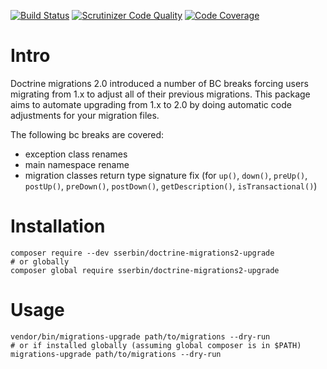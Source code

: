 [![Build Status](https://travis-ci.com/sserbin/doctrine-migrations2-upgrade.svg?branch=master)](https://travis-ci.com/sserbin/doctrine-migrations2-upgrade)
[![Scrutinizer Code Quality](https://scrutinizer-ci.com/g/sserbin/doctrine-migrations2-upgrade/badges/quality-score.png?b=master)](https://scrutinizer-ci.com/g/sserbin/doctrine-migrations2-upgrade/?branch=master)
[![Code Coverage](https://scrutinizer-ci.com/g/sserbin/doctrine-migrations2-upgrade/badges/coverage.png?b=master)](https://scrutinizer-ci.com/g/sserbin/doctrine-migrations2-upgrade/?branch=master)

# Intro
Doctrine migrations 2.0 introduced a number of BC breaks forcing users migrating from 1.x to adjust all of their previous migrations.
This package aims to automate upgrading from 1.x to 2.0 by doing automatic code adjustments for your migration files.

The following bc breaks are covered:
- exception class renames
- main namespace rename
- migration classes return type signature fix (for `up()`, `down()`, `preUp()`, `postUp()`, `preDown()`, `postDown()`, `getDescription()`, `isTransactional()`)

# Installation
```
composer require --dev sserbin/doctrine-migrations2-upgrade
# or globally
composer global require sserbin/doctrine-migrations2-upgrade
```

# Usage
```
vendor/bin/migrations-upgrade path/to/migrations --dry-run
# or if installed globally (assuming global composer is in $PATH)
migrations-upgrade path/to/migrations --dry-run
```
